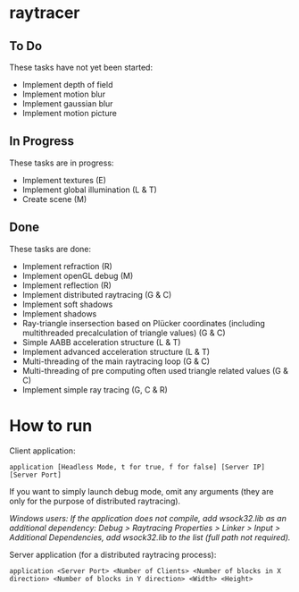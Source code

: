 # raytracer

## To Do

These tasks have not yet been started:
* Implement depth of field
* Implement motion blur
* Implement gaussian blur
* Implement motion picture

## In Progress

These tasks are in progress:
* Implement textures (E)
* Implement global illumination (L & T)
* Create scene (M)

## Done

These tasks are done:

* Implement refraction (R)
* Implement openGL debug (M)
* Implement reflection (R)
* Implement distributed raytracing (G & C)
* Implement soft shadows
* Implement shadows
* Ray-triangle insersection based on Plücker coordinates (including multithreaded precalculation of triangle values) (G & C)
* Simple AABB acceleration structure (L & T)
* Implement advanced acceleration structure (L & T)
* Multi-threading of the main raytracing loop (G & C)
* Multi-threading of pre computing often used triangle related values (G & C)
* Implement simple ray tracing (G, C & R)

# How to run

Client application:
```
application [Headless Mode, t for true, f for false] [Server IP] [Server Port]
```
If you want to simply launch debug mode, omit any arguments (they are only for the purpose of distributed raytracing).

_Windows users: If the application does not compile, add wsock32.lib as an additional dependency: Debug > Raytracing Properties > Linker > Input > Additional Dependencies, add wsock32.lib to the list (full path not required)._

Server application (for a distributed raytracing process):
```
application <Server Port> <Number of Clients> <Number of blocks in X direction> <Number of blocks in Y direction> <Width> <Height>
```
